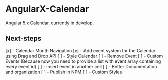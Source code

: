 # AngularX-Calendar

Angular 5.x Calendar, currently in develop.

## Next-steps
[x] - Calendar Month Navigation
[x] - Add event system for the Calendar using Drag and Drop API
[ ] - Style Calendar
[ ] - Remove Event
[ ] - Custom Events (Because now you need to provide a list with event array containing every event id)
[ ] - Insert event in another cell
[ ] - Better Documentation and organization
[ ] - Publish in NPM
[ ] - Custom Styles
